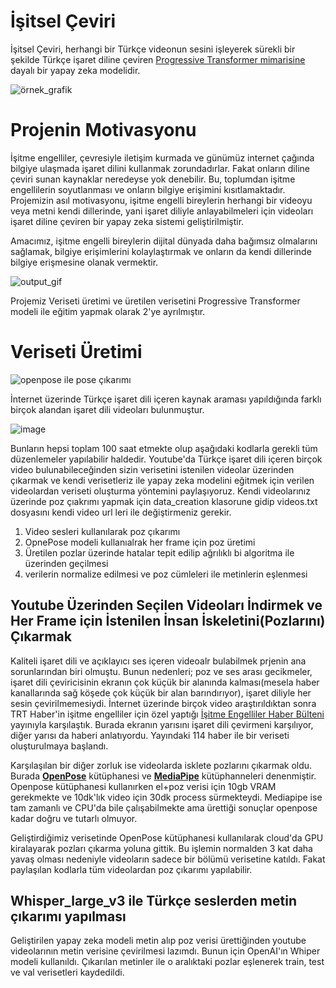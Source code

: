 # İşitsel Çeviri

İşitsel Çeviri, herhangi bir Türkçe videonun sesini işleyerek sürekli bir şekilde Türkçe işaret diline çeviren [Progressive Transformer mimarisine](https://arxiv.org/pdf/2004.14874) dayalı bir yapay zeka modelidir.

![örnek_grafik](https://github.com/user-attachments/assets/9712cd36-baf5-4355-8ac6-6ac494f72aed)

# Projenin Motivasyonu
İşitme engelliler, çevresiyle iletişim kurmada ve günümüz internet çağında bilgiye ulaşmada işaret dilini kullanmak zorundadırlar. Fakat onların diline çeviri sunan kaynaklar neredeyse yok denebilir. Bu, toplumdan işitme engellilerin soyutlanması ve onların bilgiye erişimini kısıtlamaktadır. Projemizin asıl motivasyonu, işitme engelli bireylerin herhangi bir videoyu veya metni kendi dillerinde, yani işaret diliyle anlayabilmeleri için videoları işaret diline çeviren bir yapay zeka sistemi geliştirilmiştir.

Amacımız, işitme engelli bireylerin dijital dünyada daha bağımsız olmalarını sağlamak, bilgiye erişimlerini kolaylaştırmak ve onların da kendi dillerinde bilgiye erişmesine olanak vermektir.

![output_gif](https://github.com/user-attachments/assets/87ac29d6-a278-4498-8512-9f98c3168229)

Projemiz Veriseti üretimi ve üretilen verisetini Progressive Transformer modeli ile eğitim yapmak olarak 2'ye ayrılmıştır. 

# Veriseti Üretimi
![openpose ile pose çıkarımı](https://github.com/user-attachments/assets/d115ebfd-4f09-411c-b5af-720d7597713f)

İnternet üzerinde Türkçe işaret dili içeren kaynak araması yapıldığında farklı birçok alandan işaret dili videoları bulunmuştur.

![image](https://github.com/user-attachments/assets/1281ffc6-ad27-4cad-ac12-b0f655973a08)

Bunların hepsi toplam 100 saat etmekte olup aşağıdaki kodlarla gerekli tüm düzenlemeler yapılabilir haldedir.
Youtube'da Türkçe işaret dili içeren birçok video bulunabileceğinden sizin verisetini istenilen videolar üzerinden çıkarmak ve kendi verisetleriz ile yapay zeka modelini eğitmek için verilen videolardan veriseti oluşturma yöntemini paylaşıyoruz.
Kendi videolarınız üzerinde poz çıakrımı yapmak için data_creation klasorune gidip videos.txt dosyasını kendi video url leri ile değiştirmeniz gerekir. 
1. Video sesleri kullanılarak poz çıkarımı
2. OpnePose modeli kullanıalrak her frame için poz üretimi
3. Üretilen pozlar üzerinde hatalar tepit edilip ağrılıklı bi algoritma ile üzerinden geçilmesi
4. verilerin normalize edilmesi ve poz cümleleri ile metinlerin eşlenmesi

## Youtube Üzerinden Seçilen Videoları İndirmek ve Her Frame için İstenilen İnsan İskeletini(Pozlarını) Çıkarmak
Kaliteli işaret dili ve açıklayıcı ses içeren videoalr bulabilmek prjenin ana sorunlarından biri olmuştu. Bunun nedenleri; poz ve ses arası gecikmeler, işaret dili çeviricisinin ekranın çok küçük bir alanında kalması(mesela haber kanallarında sağ köşede çok küçük bir alan barındırıyor), işaret diliyle her sesin çevirilmemesiydi.
İnternet üzerinde birçok video araştırıldıktan sonra TRT Haber'in işitme engelliler için özel yaptığı [İşitme Engelliler Haber Bülteni](https://www.youtube.com/playlist?list=PLZ5AxhlnKvj5PGmTHgFPyv7N1X3ScdpWh) yayınıyla karşılaştık. Burada ekranın yarısını işaret dili çevirmeni karşılıyor, diğer yarısı da haberi anlatıyordu. Yayındaki 114 haber ile bir veriseti oluşturulmaya başlandı. 

Karşılaşılan bir diğer zorluk ise videolarda isklete pozlarını çıkarmak oldu. Burada [**OpenPose**](https://github.com/CMU-Perceptual-Computing-Lab/openpose/tree/v1.7.0) kütüphanesi ve [**MediaPipe**](https://github.com/google-ai-edge/mediapipe) kütüphanneleri denenmiştir. Openpose kütüphanesi kullanırken el+poz verisi için 10gb VRAM gerekmekte ve 10dk'lık video için 30dk process sürmekteydi. Mediapipe ise tam zamanlı ve CPU'da bile çalışabilmekte ama ürettiği sonuçlar openpose kadar doğru ve tutarlı olmuyor.

Geliştirdiğimiz verisetinde OpenPose kütüphanesi kullanılarak cloud'da GPU kiralayarak pozları çıkarma yoluna gittik. Bu işlemin normalden 3 kat daha yavaş olması nedeniyle videoların sadece bir bölümü verisetine katıldı. Fakat paylaşılan kodlarla tüm videolardan  poz çıkarımı yapılabilir.
## Whisper_large_v3 ile Türkçe seslerden metin çıkarımı yapılması
Geliştirilen yapay zeka modeli metin alıp poz verisi ürettiğinden youtube videolarının metin verisine çevirilmesi lazımdı. Bunun için OpenAI'ın Whiper modeli kullanıldı. Çıkarılan metinler ile o aralıktaki pozlar eşlenerek train, test ve val verisetleri kaydedildi.




